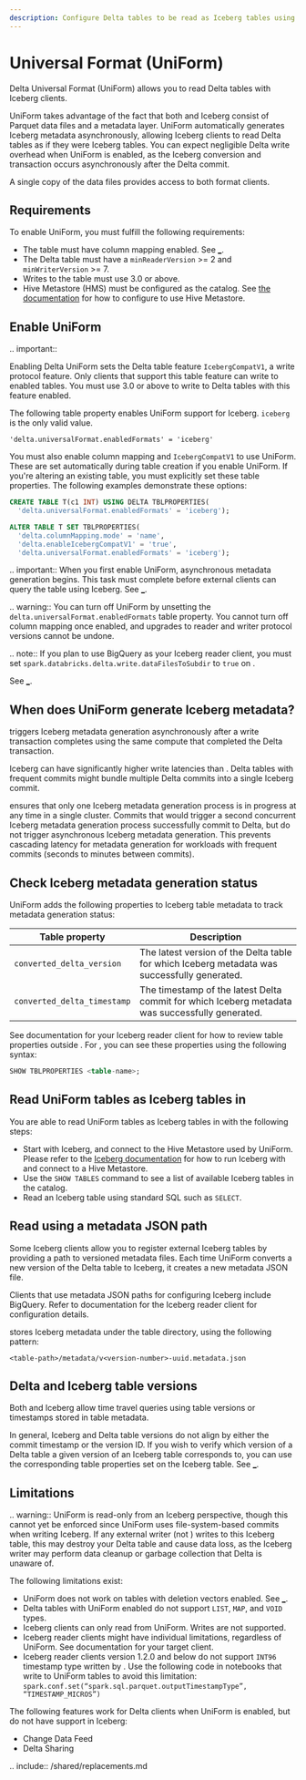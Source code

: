 ```yaml
---
description: Configure Delta tables to be read as Iceberg tables using UniForm.
---
```


# Universal Format (UniForm)

Delta Universal Format (UniForm) allows you to read Delta tables with Iceberg clients.

UniForm takes advantage of the fact that both <Delta> and Iceberg consist of Parquet data files and a metadata layer. UniForm automatically generates Iceberg metadata asynchronously, allowing Iceberg clients to read Delta tables as if they were Iceberg tables. You can expect negligible Delta write overhead when UniForm is enabled, as the Iceberg conversion and transaction occurs asynchronously after the Delta commit.

A single copy of the data files provides access to both format clients.

## Requirements

To enable UniForm, you must fulfill the following requirements:

- The table must have column mapping enabled. See [_](delta-column-mapping.md).
- The Delta table must have a `minReaderVersion` >= 2 and `minWriterVersion` >= 7.
- Writes to the table must use <Delta> 3.0 or above.
- Hive Metastore (HMS) must be configured as the catalog. See [the <AS> documentation](https://spark.apache.org/docs/latest/sql-data-sources-hive-tables.html) for how to configure <AS> to use Hive Metastore.


## Enable <Delta> UniForm

.. important::

  Enabling Delta UniForm sets the Delta table feature `IcebergCompatV1`, a write protocol feature. Only clients that support this table feature can write to enabled tables. You must use <Delta> 3.0 or above to write to Delta tables with this feature enabled.

The following table property enables UniForm support for Iceberg. `iceberg` is the only valid value.

```
'delta.universalFormat.enabledFormats' = 'iceberg'
```


You must also enable column mapping and `IcebergCompatV1` to use UniForm. These are set automatically during table creation if you enable UniForm. If you're altering an existing table, you must explicitly set these table properties. The following examples demonstrate these options:

```sql
CREATE TABLE T(c1 INT) USING DELTA TBLPROPERTIES(
  'delta.universalFormat.enabledFormats' = 'iceberg');

ALTER TABLE T SET TBLPROPERTIES(
  'delta.columnMapping.mode' = 'name',
  'delta.enableIcebergCompatV1' = 'true',
  'delta.universalFormat.enabledFormats' = 'iceberg');
```

.. important:: When you first enable UniForm, asynchronous metadata generation begins. This task must complete before external clients can query the table using Iceberg. See [_](#status).

.. warning:: You can turn off UniForm by unsetting the `delta.universalFormat.enabledFormats` table property. You cannot turn off column mapping once enabled, and upgrades to <Delta> reader and writer protocol versions cannot be undone.

.. note::
  If you plan to use BigQuery as your Iceberg reader client, you must set `spark.databricks.delta.write.dataFilesToSubdir` to `true` on <Delta>.

See [_](#limitations).

## When does UniForm generate Iceberg metadata?

<Delta> triggers Iceberg metadata generation asynchronously after a <Delta> write transaction completes using the same compute that completed the Delta transaction.

Iceberg can have significantly higher write latencies than <Delta>. Delta tables with frequent commits might bundle multiple Delta commits into a single Iceberg commit.

<Delta> ensures that only one Iceberg metadata generation process is in progress at any time in a single cluster. Commits that would trigger a second concurrent Iceberg metadata generation process successfully commit to Delta, but do not trigger asynchronous Iceberg metadata generation. This prevents cascading latency for metadata generation for workloads with frequent commits (seconds to minutes between commits).

## <a id="status"></a> Check Iceberg metadata generation status

UniForm adds the following properties to Iceberg table metadata to track metadata generation status:

| Table property | Description |
| --- | --- |
| `converted_delta_version` | The latest version of the Delta table for which Iceberg metadata was successfully generated. |
| `converted_delta_timestamp` | The timestamp of the latest Delta commit for which Iceberg metadata was successfully generated. |

See documentation for your Iceberg reader client for how to review table properties outside <Delta>. For <AS>, you can see these properties using the following syntax:

```sql
SHOW TBLPROPERTIES <table-name>;
```
## Read UniForm tables as Iceberg tables in <AS>

You are able to read UniForm tables as Iceberg tables in <AS> with the following steps:
* Start <AS> with Iceberg, and connect to the Hive Metastore used by UniForm. Please refer to the [Iceberg documentation](https://iceberg.apache.org/docs/latest/spark-configuration/#catalogs) for how to run Iceberg with <AS> and connect to a Hive Metastore.
* Use the `SHOW TABLES` command to see a list of available Iceberg tables in the catalog.
* Read an Iceberg table using standard SQL such as `SELECT`. 

## Read using a metadata JSON path

Some Iceberg clients allow you to register external Iceberg tables by providing a path to versioned metadata files. Each time UniForm converts a new version of the Delta table to Iceberg, it creates a new metadata JSON file.

Clients that use metadata JSON paths for configuring Iceberg include BigQuery. Refer to documentation for the Iceberg reader client for configuration details.

<Delta> stores Iceberg metadata under the table directory, using the following pattern:

```
<table-path>/metadata/v<version-number>-uuid.metadata.json
```

## <a id="versions"></a> Delta and Iceberg table versions

Both <Delta> and Iceberg allow time travel queries using table versions or timestamps stored in table metadata.

In general, Iceberg and Delta table versions do not align by either the commit timestamp or the version ID. If you wish to verify which version of a Delta table a given version of an Iceberg table corresponds to, you can use the corresponding table properties set on the Iceberg table. See [_](#status).

## Limitations

.. warning:: UniForm is read-only from an Iceberg perspective, though this cannot yet be enforced since UniForm uses file-system-based commits when writing Iceberg. If any external writer (not <Delta>) writes to this Iceberg table, this may destroy your Delta table and cause data loss, as the Iceberg writer may perform data cleanup or garbage collection that Delta is unaware of.

The following limitations exist:

- UniForm does not work on tables with deletion vectors enabled. See [_](delta-deletion-vectors.md).
- Delta tables with UniForm enabled do not support `LIST`, `MAP`, and `VOID` types.
- Iceberg clients can only read from UniForm. Writes are not supported.
- Iceberg reader clients might have individual limitations, regardless of UniForm. See documentation for your target client.
- Iceberg reader clients version 1.2.0 and below do not support `INT96` timestamp type written by <AS>. Use the following code in notebooks that write to UniForm tables to avoid this limitation: `spark.conf.set(“spark.sql.parquet.outputTimestampType”, “TIMESTAMP_MICROS”)`

The following <Delta> features work for Delta clients when UniForm is enabled, but do not have support in Iceberg:

- Change Data Feed
- Delta Sharing

.. include:: /shared/replacements.md
